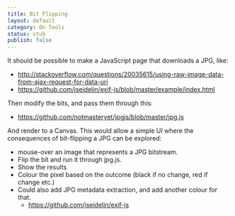 ```yaml
---
title: Bit Flipping
layout: default
category: On Tools
status: stub
publish: false
---
```


It should be possible to make a JavaScript page that downloads a JPG, like:

* http://stackoverflow.com/questions/20035615/using-raw-image-data-from-ajax-request-for-data-uri
* https://github.com/jseidelin/exif-js/blob/master/example/index.html

Then modify the bits, and pass them through this:

* https://github.com/notmasteryet/jpgjs/blob/master/jpg.js

And render to a Canvas. This would allow a simple UI where the consequences of bit-flipping a JPG can be explored:

* mouse-over an image that represents a JPG bitstream.
* Flip the bit and run it through jpg.js.
* Show the results
* Colour the pixel based on the outcome (black if no change, red if change etc.)
* Could also add JPG metadata extraction, and add another colour for that.
    * https://github.com/jseidelin/exif-js


